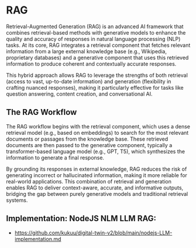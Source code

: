 # RAG

Retrieval-Augmented Generation (RAG) is an advanced AI framework that combines retrieval-based methods with generative models to enhance the quality and accuracy of responses in natural language processing (NLP) tasks. At its core, RAG integrates a retrieval component that fetches relevant information from a large external knowledge base (e.g., Wikipedia, proprietary databases) and a generative component that uses this retrieved information to produce coherent and contextually accurate responses. 

This hybrid approach allows RAG to leverage the strengths of both retrieval (access to vast, up-to-date information) and generation (flexibility in crafting nuanced responses), making it particularly effective for tasks like question answering, content creation, and conversational AI.

## The RAG Workflow

The RAG workflow begins with the retrieval component, which uses a dense retrieval model (e.g., based on embeddings) to search for the most relevant documents or passages from the knowledge base. These retrieved documents are then passed to the generative component, typically a transformer-based language model (e.g., GPT, T5), which synthesizes the information to generate a final response. 

By grounding its responses in external knowledge, RAG reduces the risk of generating incorrect or hallucinated information, making it more reliable for real-world applications. This combination of retrieval and generation enables RAG to deliver context-aware, accurate, and informative outputs, bridging the gap between purely generative models and traditional retrieval systems.

## Implementation: NodeJS NLM LLM RAG:

- https://github.com/kukuu/digital-twin-v2/blob/main/nodejs-LLM-implementation.md
